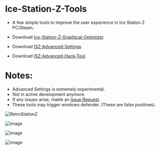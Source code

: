 # Ice-Station-Z-Tools
- A few simple tools to improve the user experience in Ice Station Z PC/Steam.

- Download [Ice-Station-Z-Graphical-Optimizer](https://github.com/Cracko298/Ice-Station-Z-Tools/files/7872555/Ice-Station-Z-Graphical-Optimizer.zip).

- Download [ISZ-Advanced-Settings](https://github.com/Cracko298/Ice-Station-Z-Tools/files/7872554/ISZ-Advanced-Settings.zip).

- Download [ISZ-Advanced-Hack-Tool](https://github.com/ISZ-Hacker-Group/Ice-Station-Z-Advanced-Hack-Tool).

# Notes:
- Advanced Settings is extremely experimental.
- Not in active development anymore.
- If any issues arise, makle an [Issue Request](https://github.com/ISZ-Hacker-Group/Ice-Station-Z-Tools/issues).
- These tools may trigger windows defender. (These are false positives).



![RetroStationZ](https://user-images.githubusercontent.com/78656905/145750985-25699056-0208-4f41-a149-e6f769d3d521.png)

![image](https://user-images.githubusercontent.com/78656905/145751106-82786db4-3494-4d2e-80e3-ce16d3909f62.png)

![image](https://user-images.githubusercontent.com/78656905/145751203-476e91ee-1b9c-4470-91d9-d132431de253.png)

![image](https://user-images.githubusercontent.com/78656905/146803546-b808b849-9dab-4e9a-a354-be4c3a2f8300.png)


